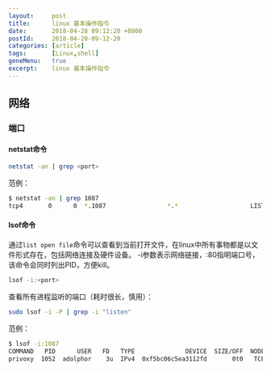 ```yaml
---
layout:     post
title:      linux 基本操作指令
date:       2018-04-28 09:12:20 +0800
postId:     2018-04-28-09-12-20
categories: [article]
tags:       [Linux,shell]
geneMenu:   true
excerpt:    linux 基本操作指令
---
```


## 网络

### 端口

#### netstat命令
```bash
netstat -an | grep <port>
```

范例：

```bash
$ netstat -an | grep 1087
tcp4       0      0  *.1087                 *.*                    LISTEN    
```

#### lsof命令 

通过`list open file`命令可以查看到当前打开文件，在linux中所有事物都是以文件形式存在，包括网络连接及硬件设备。
-i参数表示网络链接，:80指明端口号，该命令会同时列出PID，方便kill。

```bash
lsof -i:<port>
```

查看所有进程监听的端口（耗时很长，慎用）：
```bash
sudo lsof -i -P | grep -i "listen"
```

范例：
```bash
$ lsof -i:1087
COMMAND   PID      USER   FD   TYPE              DEVICE  SIZE/OFF  NODE  NAME
privoxy  1052  adolphor    3u  IPv4  0xf5bc06c5ea3112fd       0t0   TCP  *:cplscrambler-in (LISTEN)
```
